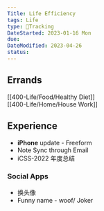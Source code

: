 ```yaml
---
Title: Life Efficiency
tags: Life
type: 💪Tracking
DateStarted: 2023-01-16 Mon
due:
DateModified: 2023-04-26
status:
---
```


## Errands

[[400-Life/Food/Healthy Diet]]  
[[400-Life/Home/House Work]]

## Experience

- **iPhone** update - Freeform
- Note Sync through Email
- iCSS-2022 年度总结

### Social Apps

- 换头像
- Funny name - woof/ Joker
